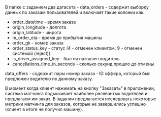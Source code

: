 В папке с заданием два датасета - data_orders - содержит выборку данных по заказам пользователей и включает такие колонки как:
* order_datetime -  время заказа
* origin_longitude - долгота
* origin_latitude - широта
* m_order_eta - время до прибытия машины
* order_gk - номер заказа
* order_status_key - статус (4 - отменен клиентом, 9 - отменен системой (reject))
* is_driver_assigned_key - был ли назначен водитель
* cancellations_time_in_seconds - сколько секунд прошло до отмены

data_offers - содержит пары номер заказа - ID оффера, который был предложен водителю по данному заказу.

В момент когда клиент нажимать на кнопку "Заказать" в приложении, система матчинга подыскивает наиболее релевантых водителей и предлагаем им заказ. В задании предлагается исследовать некоторые метрики матчинга для заказов, которые не завершились успешно (клиент в итоге не получил машину). 
